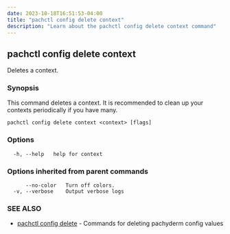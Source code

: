 ```yaml
---
date: 2023-10-18T16:51:53-04:00
title: "pachctl config delete context"
description: "Learn about the pachctl config delete context command"
---
```


## pachctl config delete context

Deletes a context.

### Synopsis

This command deletes a context. It is recommended to clean up your contexts periodically if you have many.

```
pachctl config delete context <context> [flags]
```

### Options

```
  -h, --help   help for context
```

### Options inherited from parent commands

```
      --no-color   Turn off colors.
  -v, --verbose    Output verbose logs
```

### SEE ALSO

* [pachctl config delete](../pachctl_config_delete)	 - Commands for deleting pachyderm config values

